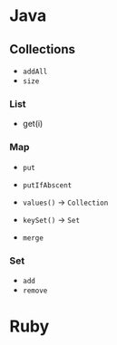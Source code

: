 # Java

## Collections
- `addAll`
- `size`

### List
- get(i)

### Map
- `put`
- `putIfAbscent`
- `values()` -> `Collection`
- `keySet()` -> `Set`

- `merge`

### Set
- `add`
- `remove`

# Ruby
